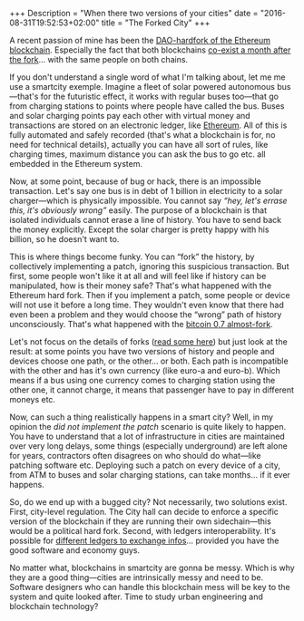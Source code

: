 +++
Description = "When there two versions of your cities"
date = "2016-08-31T19:52:53+02:00"
title = "The Forked City"
+++

A recent passion of mine has been the [DAO-hardfork of the Ethereum blockchain](https://blog.ethereum.org/2016/07/20/hard-fork-completed/). Especially the fact that both blockchains [co-exist a month after the fork](http://www.coindesk.com/can-two-ethereum-markets-co-exist/)… with the same people on both chains.

If you don't understand a single word of what I'm talking about, let me me use a smartcity exemple. Imagine a fleet of solar powered autonomous bus—that's for the futuristic effect, it works with regular buses too—that go from charging stations to points where people have called the bus. Buses and solar charging points pay each other with virtual money and transactions are stored on an electronic ledger, like [Ethereum](https://www.ethereum.org/). All of this is fully automated and safely recorded (that's what a blockchain is for, no need for technical details), actually you can have all sort of rules, like charging times, maximum distance you can ask the bus to go etc. all embedded in the Ethereum system.

Now, at some point, because of bug or hack, there is an impossible transaction. Let's say one bus is in debt of 1 billion in electricity to a solar charger—which is physically impossible. You cannot say *“hey, let's errase this, it's obviously wrong”* easily. The purpose of a blockchain is that isolated individuals cannot erase a line of history. You have to send back the money explicitly. Except the solar charger is pretty happy with his billion, so he doesn't want to.

This is where things become funky. You can “fork” the history, by collectively implementing a patch, ignoring this suspicious transaction. But first, some people won't like it at all and will feel like if history can be manipulated, how is their money safe? That's what happened with the Ethereum hard fork. Then if you implement a patch, some people or device will not use it before a long time. They wouldn't even know that there had even been a problem and they would choose the “wrong” path of history unconsciously. That's what happened with the [bitcoin 0,7 almost-fork](https://mineforeman.com/2013/03/14/what-the-fork-was-that-a-forking-post-mortem/).

Let's not focus on the details of forks ([read some here](https://www.bloomberg.com/view/articles/2016-06-17/blockchain-company-s-smart-contracts-were-dumb)) but just look at the result: at some points you have two versions of history and people and devices choose one path, or the other… or both. Each path is incompatible with the other and has it's own currency (like euro-a and euro-b). Which means if a bus using one currency comes to charging station using the other one, it cannot charge, it means that passenger have to pay in different moneys etc.

Now, can such a thing realistically happens in a smart city? Well, in my opinion the *did not implement the patch* scenario is quite likely to happen. You have to understand that a lot of infrastructure in cities are maintained over very long delays, some things (especially underground) are left alone for years, contractors often disagrees on who should do what—like patching software etc. Deploying such a patch on every device of a city, from ATM to buses and solar charging stations, can take months… if it ever happens.

So, do we end up with a bugged city? Not necessarily, two solutions exist. First, city-level regulation. The City hall can decide to enforce a specific version of the blockchain if they are running their own sidechain—this would be a political hard fork. Second, with ledgers interoperability. It's possible for [different ledgers to exchange infos](https://interledger.org/)… provided you have the good software and economy guys.

No matter what, blockchains in smartcity are gonna be messy. Which is why they are a good thing—cities are intrinsically messy and need to be. Software designers who can handle this blockchain mess will be key to the system and quite looked after. Time to study urban engineering and blockchain technology?
